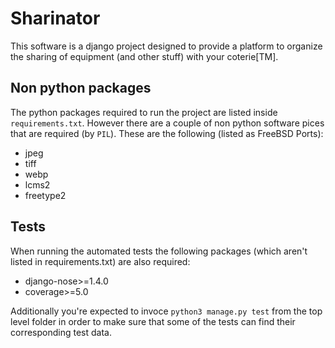 # Sharinator

This software is a django project designed to provide a platform to organize the sharing of equipment
(and other stuff) with your coterie[TM].

## Non python packages
The python packages required to run the project are listed inside `requirements.txt`.
However there are a couple of non python software pices that are required (by `PIL`).
These are the following (listed as FreeBSD Ports):
 * jpeg
 * tiff
 * webp
 * lcms2
 * freetype2

## Tests
When running the automated tests the following packages (which aren't listed in requirements.txt)
are also required:
 * django-nose>=1.4.0
 * coverage>=5.0

Additionally you're expected to invoce `python3 manage.py test` from the top level folder
in order to make sure that some of the tests can find their corresponding test data.
